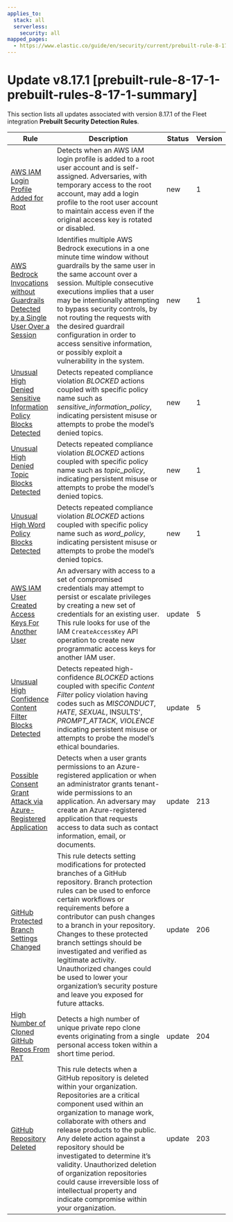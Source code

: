 ```yaml
---
applies_to:
  stack: all
  serverless:
    security: all
mapped_pages:
  - https://www.elastic.co/guide/en/security/current/prebuilt-rule-8-17-1-prebuilt-rules-8-17-1-summary.html
---
```


# Update v8.17.1 [prebuilt-rule-8-17-1-prebuilt-rules-8-17-1-summary]

This section lists all updates associated with version 8.17.1 of the Fleet integration **Prebuilt Security Detection Rules**.

| Rule | Description | Status | Version |
| --- | --- | --- | --- |
| [AWS IAM Login Profile Added for Root](/reference/prebuilt-rules-downloadable-updates/prebuilt-rule-8-17-1-aws-iam-login-profile-added-for-root.md) | Detects when an AWS IAM login profile is added to a root user account and is self-assigned. Adversaries, with temporary access to the root account, may add a login profile to the root user account to maintain access even if the original access key is rotated or disabled. | new | 1 |
| [AWS Bedrock Invocations without Guardrails Detected by a Single User Over a Session](/reference/prebuilt-rules-downloadable-updates/prebuilt-rule-8-17-1-aws-bedrock-invocations-without-guardrails-detected-by-a-single-user-over-a-session.md) | Identifies multiple AWS Bedrock executions in a one minute time window without guardrails by the same user in the same account over a session. Multiple consecutive executions implies that a user may be intentionally attempting to bypass security controls, by not routing the requests with the desired guardrail configuration in order to access sensitive information, or possibly exploit a vulnerability in the system. | new | 1 |
| [Unusual High Denied Sensitive Information Policy Blocks Detected](/reference/prebuilt-rules-downloadable-updates/prebuilt-rule-8-17-1-unusual-high-denied-sensitive-information-policy-blocks-detected.md) | Detects repeated compliance violation *BLOCKED* actions coupled with specific policy name such as *sensitive_information_policy*, indicating persistent misuse or attempts to probe the model’s denied topics. | new | 1 |
| [Unusual High Denied Topic Blocks Detected](/reference/prebuilt-rules-downloadable-updates/prebuilt-rule-8-17-1-unusual-high-denied-topic-blocks-detected.md) | Detects repeated compliance violation *BLOCKED* actions coupled with specific policy name such as *topic_policy*, indicating persistent misuse or attempts to probe the model’s denied topics. | new | 1 |
| [Unusual High Word Policy Blocks Detected](/reference/prebuilt-rules-downloadable-updates/prebuilt-rule-8-17-1-unusual-high-word-policy-blocks-detected.md) | Detects repeated compliance violation *BLOCKED* actions coupled with specific policy name such as *word_policy*, indicating persistent misuse or attempts to probe the model’s denied topics. | new | 1 |
| [AWS IAM User Created Access Keys For Another User](/reference/prebuilt-rules-downloadable-updates/prebuilt-rule-8-17-1-aws-iam-user-created-access-keys-for-another-user.md) | An adversary with access to a set of compromised credentials may attempt to persist or escalate privileges by creating a new set of credentials for an existing user. This rule looks for use of the IAM `CreateAccessKey` API operation to create new programmatic access keys for another IAM user. | update | 5 |
| [Unusual High Confidence Content Filter Blocks Detected](/reference/prebuilt-rules-downloadable-updates/prebuilt-rule-8-17-1-unusual-high-confidence-content-filter-blocks-detected.md) | Detects repeated high-confidence *BLOCKED* actions coupled with specific *Content Filter* policy violation having codes such as *MISCONDUCT*, *HATE*, *SEXUAL*, INSULTS', *PROMPT_ATTACK*, *VIOLENCE* indicating persistent misuse or attempts to probe the model’s ethical boundaries. | update | 5 |
| [Possible Consent Grant Attack via Azure-Registered Application](/reference/prebuilt-rules-downloadable-updates/prebuilt-rule-8-17-1-possible-consent-grant-attack-via-azure-registered-application.md) | Detects when a user grants permissions to an Azure-registered application or when an administrator grants tenant-wide permissions to an application. An adversary may create an Azure-registered application that requests access to data such as contact information, email, or documents. | update | 213 |
| [GitHub Protected Branch Settings Changed](/reference/prebuilt-rules-downloadable-updates/prebuilt-rule-8-17-1-github-protected-branch-settings-changed.md) | This rule detects setting modifications for protected branches of a GitHub repository. Branch protection rules can be used to enforce certain workflows or requirements before a contributor can push changes to a branch in your repository. Changes to these protected branch settings should be investigated and verified as legitimate activity. Unauthorized changes could be used to lower your organization’s security posture and leave you exposed for future attacks. | update | 206 |
| [High Number of Cloned GitHub Repos From PAT](/reference/prebuilt-rules-downloadable-updates/prebuilt-rule-8-17-1-high-number-of-cloned-github-repos-from-pat.md) | Detects a high number of unique private repo clone events originating from a single personal access token within a short time period. | update | 204 |
| [GitHub Repository Deleted](/reference/prebuilt-rules-downloadable-updates/prebuilt-rule-8-17-1-github-repository-deleted.md) | This rule detects when a GitHub repository is deleted within your organization. Repositories are a critical component used within an organization to manage work, collaborate with others and release products to the public. Any delete action against a repository should be investigated to determine it’s validity. Unauthorized deletion of organization repositories could cause irreversible loss of intellectual property and indicate compromise within your organization. | update | 203 |

